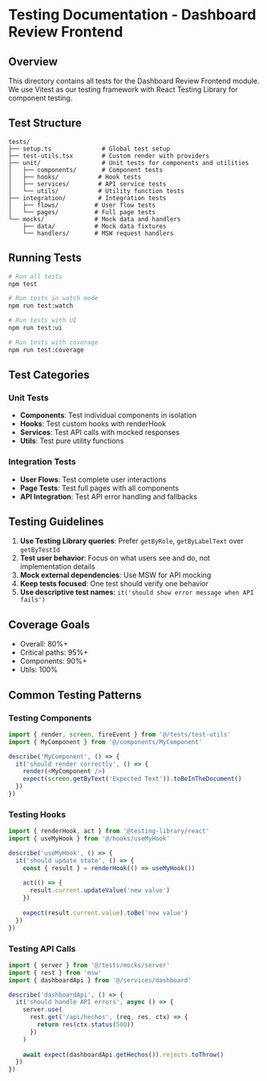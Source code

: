 # Testing Documentation - Dashboard Review Frontend

## Overview

This directory contains all tests for the Dashboard Review Frontend module. We use Vitest as our testing framework with React Testing Library for component testing.

## Test Structure

```
tests/
├── setup.ts              # Global test setup
├── test-utils.tsx        # Custom render with providers
├── unit/                 # Unit tests for components and utilities
│   ├── components/       # Component tests
│   ├── hooks/           # Hook tests
│   ├── services/        # API service tests
│   └── utils/           # Utility function tests
├── integration/         # Integration tests
│   ├── flows/          # User flow tests
│   └── pages/          # Full page tests
└── mocks/              # Mock data and handlers
    ├── data/           # Mock data fixtures
    └── handlers/       # MSW request handlers
```

## Running Tests

```bash
# Run all tests
npm test

# Run tests in watch mode
npm run test:watch

# Run tests with UI
npm run test:ui

# Run tests with coverage
npm run test:coverage
```

## Test Categories

### Unit Tests
- **Components**: Test individual components in isolation
- **Hooks**: Test custom hooks with renderHook
- **Services**: Test API calls with mocked responses
- **Utils**: Test pure utility functions

### Integration Tests
- **User Flows**: Test complete user interactions
- **Page Tests**: Test full pages with all components
- **API Integration**: Test API error handling and fallbacks

## Testing Guidelines

1. **Use Testing Library queries**: Prefer `getByRole`, `getByLabelText` over `getByTestId`
2. **Test user behavior**: Focus on what users see and do, not implementation details
3. **Mock external dependencies**: Use MSW for API mocking
4. **Keep tests focused**: One test should verify one behavior
5. **Use descriptive test names**: `it('should show error message when API fails')`

## Coverage Goals

- Overall: 80%+
- Critical paths: 95%+
- Components: 90%+
- Utils: 100%

## Common Testing Patterns

### Testing Components
```typescript
import { render, screen, fireEvent } from '@/tests/test-utils'
import { MyComponent } from '@/components/MyComponent'

describe('MyComponent', () => {
  it('should render correctly', () => {
    render(<MyComponent />)
    expect(screen.getByText('Expected Text')).toBeInTheDocument()
  })
})
```

### Testing Hooks
```typescript
import { renderHook, act } from '@testing-library/react'
import { useMyHook } from '@/hooks/useMyHook'

describe('useMyHook', () => {
  it('should update state', () => {
    const { result } = renderHook(() => useMyHook())
    
    act(() => {
      result.current.updateValue('new value')
    })
    
    expect(result.current.value).toBe('new value')
  })
})
```

### Testing API Calls
```typescript
import { server } from '@/tests/mocks/server'
import { rest } from 'msw'
import { dashboardApi } from '@/services/dashboard'

describe('dashboardApi', () => {
  it('should handle API errors', async () => {
    server.use(
      rest.get('/api/hechos', (req, res, ctx) => {
        return res(ctx.status(500))
      })
    )
    
    await expect(dashboardApi.getHechos()).rejects.toThrow()
  })
})
```

